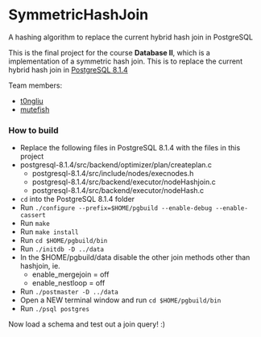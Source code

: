 # SymmetricHashJoin
A hashing algorithm to replace the current hybrid hash join in PostgreSQL

This is the final project for the course **Database II**, which is a implementation of a symmetric hash join. This is to replace the current hybrid hash join in [PostgreSQL 8.1.4](http://www.postgresql.org/ftp/source/v8.1.4/)

Team members:

* [t0ngliu](https://github.com/t0ngliu "t0ngliu profile")
* [mutefish](https://github.com/mutefish "mutefish profile")

### How to build
	
* Replace the following files in PostgreSQL 8.1.4 with the files in this project
* postgresql-8.1.4/src/backend/optimizer/plan/createplan.c
	* postgresql-8.1.4/src/include/nodes/execnodes.h
	* postgresql-8.1.4/src/backend/executor/nodeHashjoin.c
	* postgresql-8.1.4/src/backend/executor/nodeHash.c
* `cd` into the PostgreSQL 8.1.4 folder
* Run `./configure --prefix=$HOME/pgbuild --enable-debug --enable-cassert`
* Run `make`
* Run `make install`
* Run `cd $HOME/pgbuild/bin`
* Run `./initdb -D ../data`
* In the $HOME/pgbuild/data disable the other join methods other than hashjoin, ie.
	* enable_mergejoin = off
	* enable_nestloop = off
* Run `./postmaster -D ../data`
* Open a NEW terminal window and run `cd $HOME/pgbuild/bin`
* Run `./psql postgres`

Now load a schema and test out a join query! :)
